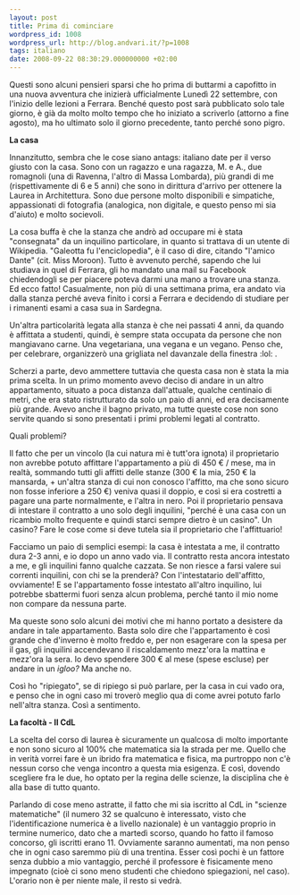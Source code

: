 ```yaml
---
layout: post
title: Prima di cominciare
wordpress_id: 1008
wordpress_url: http://blog.andvari.it/?p=1008
tags: italiano
date: 2008-09-22 08:30:29.000000000 +02:00
---
```

Questi sono alcuni pensieri sparsi che ho prima di buttarmi a capofitto in una nuova avventura che inizierà ufficialmente Lunedì 22 settembre, con l'inizio delle lezioni a Ferrara. Benché questo post sarà pubblicato solo tale giorno, è già da molto molto tempo che ho iniziato a scriverlo (attorno a fine agosto), ma ho ultimato solo il giorno precedente, tanto perché sono pigro.

<strong>La casa</strong>

Innanzitutto, sembra che le cose siano antags: italiano
date per il verso giusto con la casa. Sono con un ragazzo e una ragazza, M. e A., due romagnoli (una di Ravenna, l'altro di Massa Lombarda), più grandi di me (rispettivamente di 6 e 5 anni) che sono in dirittura d'arrivo per ottenere la Laurea in Architettura. Sono due persone molto disponibili e simpatiche, appassionati di fotografia (analogica, non digitale, e questo penso mi sia d'aiuto) e molto socievoli.

La cosa buffa è che la stanza che andrò ad occupare mi è stata "consegnata" da un inquilino particolare, in quanto si trattava di un utente di Wikipedia. "Galeotta fu l'enciclopedia", è il caso di dire, citando "l'amico Dante" (cit. Miss Moroon). Tutto è avvenuto perché, sapendo che lui studiava in quel di Ferrara, gli ho mandato una mail su Facebook chiedendogli se per piacere poteva darmi una mano a trovare una stanza. Ed ecco fatto! Casualmente, non più di una settimana prima, era andato via dalla stanza perché aveva finito i corsi a Ferrara e decidendo di studiare per i rimanenti esami a casa sua in Sardegna.

Un'altra particolarità legata alla stanza è che nei passati 4 anni, da quando è affittata a studenti, quindi, è sempre stata occupata da persone che non mangiavano carne. Una vegetariana, una vegana e un vegano. Penso che, per celebrare, organizzerò una grigliata nel davanzale della finestra :lol: .

Scherzi a parte, devo ammettere tuttavia che questa casa non è stata la mia prima scelta. In un primo momento avevo deciso di andare in un altro appartamento, situato a poca distanza dall'attuale, qualche centinaio di metri, che era stato ristrutturato da solo un paio di anni, ed era decisamente più grande. Avevo anche il bagno privato, ma tutte queste cose non sono servite quando si sono presentati i primi problemi legati al contratto.

Quali problemi?

Il fatto che per un vincolo (la cui natura mi è tutt'ora ignota) il proprietario non avrebbe potuto affittare l'appartamento a più di 450 € / mese, ma in realtà, sommando tutti gli affitti delle stanze (300 € la mia, 250 € la mansarda, + un'altra stanza di cui non conosco l'affitto, ma che sono sicuro non fosse inferiore a 250 €) veniva quasi il doppio, e così si era costretti a pagare una parte normalmente, e l'altra in nero. Poi il proprietario pensava di intestare il contratto a uno solo degli inquilini, "perché è una casa con un ricambio molto frequente e quindi starci sempre dietro è un casino". Un casino? Fare le cose come si deve tutela sia il proprietario che l'affittuario!

Facciamo un paio di semplici esempi: la casa è intestata a me, il contratto dura 2-3 anni, e io dopo un anno vado via. Il contratto resta ancora intestato a me, e gli inquilini fanno qualche cazzata. Se non riesce a farsi valere sui correnti inquilini, con chi se la prenderà? Con l'intestatario dell'affitto, ovviamente! E se l'appartamento fosse intestato all'altro inquilino, lui potrebbe sbattermi fuori senza alcun problema, perché tanto il mio nome non compare da nessuna parte.

Ma queste sono solo alcuni dei motivi che mi hanno portato a desistere da andare in tale appartamento. Basta solo dire che l'appartamento è così grande che d'inverno è molto freddo e, per non esagerare con la spesa per il gas, gli inquilini accendevano il riscaldamento mezz'ora la mattina e mezz'ora la sera. Io devo spendere 300 € al mese (spese escluse) per andare in un <em>igloo?</em> Ma anche no.

Così ho "ripiegato", se di ripiego si può parlare, per la casa in cui vado ora, e penso che in ogni caso mi troverò meglio qua di come avrei potuto farlo nell'altra stanza. Così a sentimento.

<strong>La facoltà - Il CdL</strong>

La scelta del corso di laurea è sicuramente un qualcosa di molto importante e non sono sicuro al 100% che matematica sia la strada per me. Quello che in verità vorrei fare è un ibrido fra matematica e fisica, ma purtroppo non c'è nessun corso che venga incontro a questa mia esigenza. E così, dovendo scegliere fra le due, ho optato per la regina delle scienze, la disciplina che è alla base di tutto quanto.

Parlando di cose meno astratte, il fatto che mi sia iscritto al CdL in "scienze matematiche" (il numero 32 se qualcuno è interessato, visto che l'identificazione numerica è a livello nazionale) è un vantaggio proprio in termine numerico, dato che a martedì scorso, quando ho fatto il famoso concorso, gli iscritti erano 11. Ovviamente saranno aumentati, ma non penso che in ogni caso saremmo più di una trentina. Esser così pochi è un fattore senza dubbio a mio vantaggio, perché il professore è fisicamente meno impegnato (cioè ci sono meno studenti che chiedono spiegazioni, nel caso). L'orario non è per niente male, il resto si vedrà.
